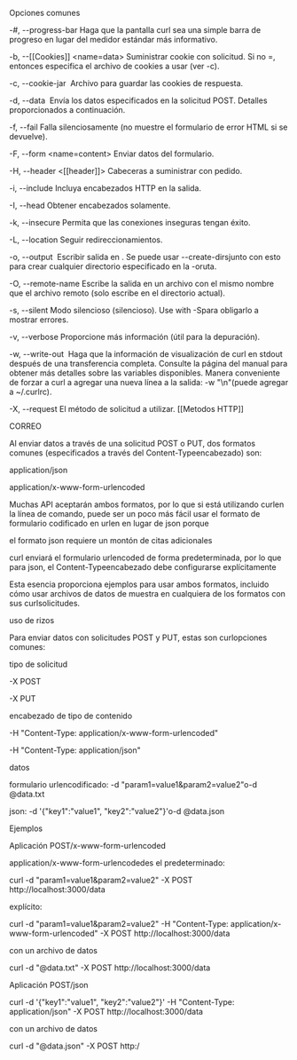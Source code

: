 Opciones comunes

-#, --progress-bar Haga que la pantalla curl sea una simple barra de progreso en lugar del medidor estándar más informativo.

-b, --[[Cookies]] <name=data> Suministrar cookie con solicitud. Si no =, entonces especifica el archivo de cookies a usar (ver -c).

-c, --cookie-jar <file name> Archivo para guardar las cookies de respuesta.

-d, --data <data> Envía los datos especificados en la solicitud POST. Detalles proporcionados a continuación.

-f, --fail Falla silenciosamente (no muestre el formulario de error HTML si se devuelve).

-F, --form <name=content> Enviar datos del formulario.

-H, --header <[[header]]> Cabeceras a suministrar con pedido.

-i, --include Incluya encabezados HTTP en la salida.

-I, --head Obtener encabezados solamente.

-k, --insecure Permita que las conexiones inseguras tengan éxito.

-L, --location Seguir redireccionamientos.

-o, --output <file> Escribir salida en . Se puede usar --create-dirsjunto con esto para crear cualquier directorio especificado en la -oruta.

-O, --remote-name Escribe la salida en un archivo con el mismo nombre que el archivo remoto (solo escribe en el directorio actual).

-s, --silent Modo silencioso (silencioso). Use with -Spara obligarlo a mostrar errores.

-v, --verbose Proporcione más información (útil para la depuración).

-w, --write-out <format> Haga que la información de visualización de curl en stdout después de una transferencia completa. Consulte la página del manual para obtener más detalles sobre las variables disponibles. Manera conveniente de forzar a curl a agregar una nueva línea a la salida: -w "\n"(puede agregar a ~/.curlrc).

-X, --request El método de solicitud a utilizar.
[[Metodos HTTP]]



CORREO

Al enviar datos a través de una solicitud POST o PUT, dos formatos comunes (especificados a través del Content-Typeencabezado) son:

application/json

application/x-www-form-urlencoded

Muchas API aceptarán ambos formatos, por lo que si está utilizando curlen la línea de comando, puede ser un poco más fácil usar el formato de formulario codificado en urlen en lugar de json porque

el formato json requiere un montón de citas adicionales

curl enviará el formulario urlencoded de forma predeterminada, por lo que para json, el Content-Typeencabezado debe configurarse explícitamente

Esta esencia proporciona ejemplos para usar ambos formatos, incluido cómo usar archivos de datos de muestra en cualquiera de los formatos con sus curlsolicitudes.

uso de rizos

Para enviar datos con solicitudes POST y PUT, estas son curlopciones comunes:

tipo de solicitud

-X POST

-X PUT

encabezado de tipo de contenido

-H "Content-Type: application/x-www-form-urlencoded"

-H "Content-Type: application/json"

datos

formulario urlencodificado: -d "param1=value1&param2=value2"o-d @data.txt

json: -d '{"key1":"value1", "key2":"value2"}'o-d @data.json

Ejemplos

Aplicación POST/x-www-form-urlencoded

application/x-www-form-urlencodedes el predeterminado:

curl -d "param1=value1&param2=value2" -X POST http://localhost:3000/data 

explícito:

curl -d "param1=value1&param2=value2" -H "Content-Type: application/x-www-form-urlencoded" -X POST http://localhost:3000/data 

con un archivo de datos

curl -d "@data.txt" -X POST http://localhost:3000/data 

Aplicación POST/json

curl -d '{"key1":"value1", "key2":"value2"}' -H "Content-Type: application/json" -X POST http://localhost:3000/data 

con un archivo de datos

curl -d "@data.json" -X POST http:/

